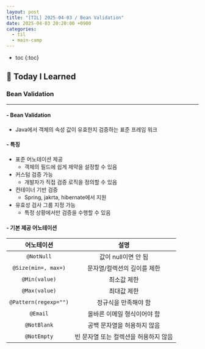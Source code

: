```yaml
---
layout: post
title: "[TIL] 2025-04-03 / Bean Validation"
date: 2025-04-03 20:20:00 +0900
categories: 
  - til
  - main-camp
---
```


* toc
{:toc}

## 📖 Today I Learned
### Bean Validation

<!-- <h4> 📃 </h4> -->

---

#### - Bean Validation
- Java에서 객체의 속성 값이 유효한지 검증하는 표준 프레임 워크

#### - 특징
- 표준 어노테이션 제공
  - 객체의 필드에 쉽게 제약을 설정할 수 있음
- 커스텀 검증 가능
  - 개발자가 직접 검증 로직을 정의할 수 있음
- 컨테이너 기반 검증
  - Spring, jakrta, hibernate에서 지원
- 유효성 검사 그룹 지정 가능
  - 특정 상황에서만 검증을 수행할 수 있음

#### - 기본 제공 어노테이션

|     어노테이션      |                 설명                  |
| :-----------------: | :-----------------------------------: |
|      `@NotNull`       |          값이 null이면 안 됨          |
|  `@Size(min=, max=)`  |      문자열/컬렉션의 길이를 제한      |
|     `@Min(value)`     |              최소값 제한              |
|     `@Max(value)`     |              최대값 제한              |
| `@Pattern(regexp="")` |         정규식을 만족해야 함          |
|       `@Email`        |      올바른 이메일 형식이어야 함      |
|      `@NotBlank`      |      공백 문자열을 허용하지 않음      |
|      `@NotEmpty`      | 빈 문자열 또는 컬렉션을 허용하지 않음 |

<!-- --- -->

<!-- <h2> 💬 </h2> -->

<!-- <h4>  </h4> -->
